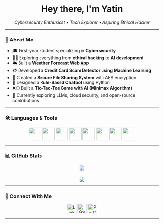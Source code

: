 <h1 align="center">Hey there, I'm Yatin</h1>
<p align="center">
  <em>Cybersecurity Enthusiast • Tech Explorer • Aspiring Ethical Hacker</em>
</p>

---

### 🧠 About Me
- 🎓 First-year student specializing in **Cybersecurity**
- 🧑‍💻 Exploring everything from **ethical hacking** to **AI development**
- 🌦️ Built a **Weather Forecast Web App**
- 💳 Developed a **Credit Card Scam Detector using Machine Learning**
- 🔐 Created a **Secure File Sharing System** with AES encryption
- 🤖 Designed a **Rule-Based Chatbot** using Python
- ❌⚪ Built a **Tic-Tac-Toe Game with AI (Minimax Algorithm)**
- 🚀 Currently exploring LLMs, cloud security, and open-source contributions

---

### 🛠️ Languages & Tools

<p align="center">
  <img src="https://cdn.jsdelivr.net/gh/devicons/devicon/icons/c/c-original.svg" width="40"/>
  <img src="https://cdn.jsdelivr.net/gh/devicons/devicon/icons/cplusplus/cplusplus-original.svg" width="40"/>
  <img src="https://cdn.jsdelivr.net/gh/devicons/devicon/icons/java/java-original.svg" width="40"/>
  <img src="https://cdn.jsdelivr.net/gh/devicons/devicon/icons/python/python-original.svg" width="40"/>
  <img src="https://cdn.jsdelivr.net/gh/devicons/devicon/icons/javascript/javascript-original.svg" width="40"/>
  <img src="https://cdn.jsdelivr.net/gh/devicons/devicon/icons/html5/html5-original.svg" width="40"/>
  <img src="https://cdn.jsdelivr.net/gh/devicons/devicon/icons/css3/css3-original.svg" width="40"/>
  <img src="https://cdn.jsdelivr.net/gh/devicons/devicon/icons/mysql/mysql-original.svg" width="40"/>
</p>

---

### 📊 GitHub Stats

<div align="center">
  <img src="https://github-readme-stats.vercel.app/api?username=yatinannam&show_icons=true&theme=tokyonight&hide_border=false" />
</div>


<div align="center" style="margin-top: 20px;">
  <img src="https://github-readme-stats.vercel.app/api/top-langs/?username=yatinannam&layout=compact&theme=tokyonight&hide_border=false" />
</div>

---

### 🔗 Connect With Me

<p align="center">
  <a href="https://linkedin.com/in/yatinannam/" target="_blank"><img src="https://skillicons.dev/icons?i=linkedin" height="30" alt="LinkedIn"/></a>
  <a href="mailto:ninjayatin@gmail.com" target="_blank"><img src="https://skillicons.dev/icons?i=gmail" height="30" alt="Gmail"/></a>
  <a href="https://yatinannam.netlify.app/" target="_blank"><img src="https://skillicons.dev/icons?i=webflow" height="30" alt="Portfolio"/></a>
</p>

---
